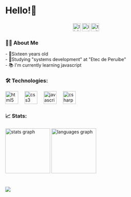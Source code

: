 <h1 align="left">Hello!👋</h1>

###



<div align="center">
  <a href="#"><img src="https://img.shields.io/static/v1?message=LinkedIn&logo=linkedin&label=&color=0077B5&logoColor=white&labelColor=&style=for-the-badge" height="25" alt="linkedin logo"/></a>
  <a href="#"><img src="https://img.shields.io/static/v1?message=Instagram&logo=instagram&label=&color=E4405F&logoColor=white&labelColor=&style=for-the-badge" height="25" alt="instagram logo"/></a>
  <a href="#"><img src="https://img.shields.io/static/v1?message=Twitter&logo=twitter&label=&color=1DA1F2&logoColor=white&labelColor=&style=for-the-badge" height="25" alt="twitter logo"  /></a>
</div>

###

<h3 align="left">👨‍💻  About Me</h3>



<p align="left">- 👦Sixteen years old<br>- 🏫Studying "systems development" at "Etec de Peruíbe"<br>- 📚 I'm currently learning javascript</p>

###


<h3 align="left">🛠 Technologies:</h3>



<div align="left">
  <img src="https://cdn.jsdelivr.net/gh/devicons/devicon/icons/html5/html5-original.svg" height="40" alt="html5 logo"  />
  <img width="12" />
  <img src="https://cdn.jsdelivr.net/gh/devicons/devicon/icons/css3/css3-original.svg" height="40" alt="css3 logo"  />
  <img width="12" />
  <img src="https://cdn.jsdelivr.net/gh/devicons/devicon/icons/javascript/javascript-original.svg" height="40" alt="javascript logo"  />
  <img width="12" />
  <img src="https://cdn.jsdelivr.net/gh/devicons/devicon/icons/csharp/csharp-original.svg" height="40" alt="csharp logo"  />
</div>

###

<h3 align="left">📈 Stats:</h3>

###

<div align="left">
  <img src="https://github-readme-stats.vercel.app/api?username=Apolloyy&hide_title=true&hide_rank=true&show_icons=true&include_all_commits=true&count_private=true&disable_animations=false&theme=omni&locale=en&hide_border=true&order=1" height="140" alt="stats graph"  />
  <img src="https://github-readme-stats.vercel.app/api/top-langs?username=Apolloyy&locale=en&hide_title=false&layout=compact&card_width=320&langs_count=10&theme=omni&hide_border=true&order=2" height="140" alt="languages graph"  />
</div>

###

<br clear="both">

<div align="left">
  <img src="https://visitor-badge.laobi.icu/badge?page_id=Apolloyy.Apolloyy&left_color=darkslateblue&right_color=coral&left_text=views"  />
</div>

###
